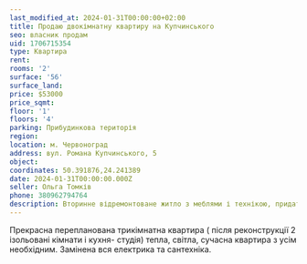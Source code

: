 ```yaml
---
last_modified_at: 2024-01-31T00:00:00+02:00
title: Продаю двокімнатну квартиру на Купчинського
seo: власник продам
uid: 1706715354
type: Квартира
rent:
rooms: '2'
surface: '56'
surface_land:
price: $53000
price_sqmt:
floor: '1'
floors: '4'
parking: Прибудинкова територія
region:
location: м. Червоноград
address: вул. Романа Купчинського, 5
object:
coordinates: 50.391876,24.241389
date: 2024-01-31T00:00:00.000Z
seller: Ольга Томків
phone: 380962794764
description: Вторинне відремонтоване житло з меблями і технікою, придатне і готове для проживання
---
```


Прекрасна перепланована трикімнатна квартира ( після реконструкції 2 ізольовані кімнати і кухня- студія) тепла, світла, сучасна квартира з усім необхідним. Замінена вся електрика та сантехніка.
